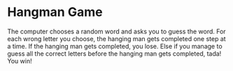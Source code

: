 # Hangman Game

The computer chooses a random word and asks you to guess the word. 
For each wrong letter you choose, the hanging man gets completed one step at a time. 
If the hanging man gets completed, you lose.
Else if you manage to guess all the correct letters before the hanging man gets completed, tada! You win!

